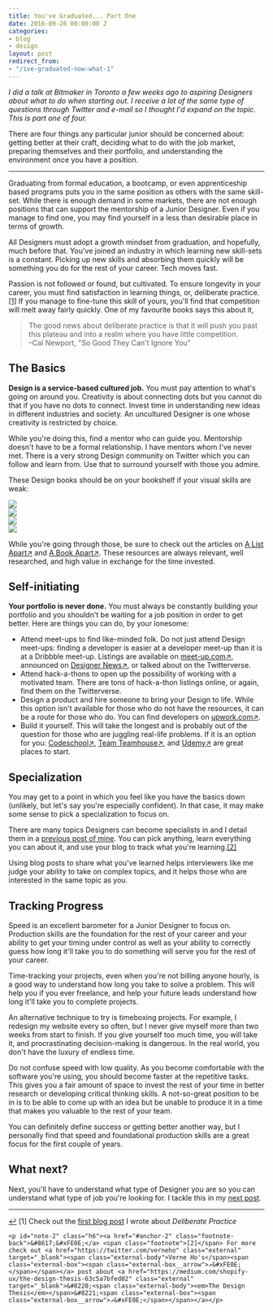 ```yaml
---
title: You've Graduated... Part One
date: 2016-09-26 00:00:00 Z
categories:
- blog
- design
layout: post
redirect_from:
- "/ive-graduated-now-what-1"
---
```


*I did a talk at Bitmaker in Toronto a few weeks ago to aspiring Designers about what to do when starting out. I receive a lot of the same type of questions through Twitter and e-mail so I thought I'd expand on the topic. This is part one of four.*

There are four things any particular junior should be concerned about: getting better at their craft, deciding what to do with the job market, preparing themselves and their portfolio, and understanding the environment once you have a position.

<hr class="small">

Graduating from formal education, a bootcamp, or even apprenticeship based programs puts you in the same position as others with the same skill-set. While there is enough demand in some markets, there are not enough positions that can support the mentorship of a Junior Designer. Even if you manage to find one, you may find yourself in a less than desirable place in terms of growth.

All Designers must adopt a growth mindset from graduation, and hopefully, much before that. You've joined an industry in which learning new skill-sets is a constant. Picking up new skills and absorbing them quickly will be something you do for the rest of your career. Tech moves fast.

Passion is not followed or found, but cultivated. To ensure longevity in your career, you must find satisfaction in learning things, or, deliberate practice.<a id="anchor-1" href="#note-1" class="fieldnotes-anchor">[1]</a> If you manage to fine-tune this skill of yours, you'll find that competition will melt away fairly quickly. One of my favourite books says this about it,

<blockquote class="large">
    <p>The good news about deliberate practice is that it will push you past this plateau and into a realm where you have little competition.
    <br>–Cal Newport, "So Good They Can't Ignore You"</p>
</blockquote>

## The Basics

**Design is a service-based cultured job.** You must pay attention to what's going on around you. Creativity is about connecting dots but you cannot do that if you have no dots to connect. Invest time in understanding new ideas in different industries and society. An uncultured Designer is one whose creativity is restricted by choice.

While you're doing this, find a mentor who can guide you. Mentorship doesn't have to be a formal relationship. I have mentors whom I've never met. There is a very strong Design community on Twitter which you can follow and learn from. Use that to surround yourself with those you admire.

These Design books should be on your bookshelf if your visual skills are weak:

<div class="grid">
    <div class="grid__item one--one-half">
        <div class="grid">
            <div class="grid__item one-half">
                <a  href="https://www.amazon.com/gp/product/1616890363/ref=as_li_tl?ie=UTF8&camp=1789&creative=9325&creativeASIN=1616890363&linkCode=as2&tag=heltraprodes-20&linkId=14f710a3f470e276efc880469c2c8363"><img src="/img/post/55-geometryofdesign.jpg" class="book-cover"></a>
            </div>
            <div class="grid__item one-half">
                <a href="https://www.amazon.com/gp/product/0205066445/ref=as_li_tl?ie=UTF8&camp=1789&creative=9325&creativeASIN=0205066445&linkCode=as2&tag=heltraprodes-20&linkId=a5215ae03949c673f5de7e73bf2442cf"><img src="/img/post/55-typeprimer.jpg" class="book-cover"></a>
            </div>
        </div>
    </div>
    <div class="grid__item one--one-half">
        <div class="grid">
            <div class="grid__item one-half">
                <a  href="https://www.amazon.com/gp/product/2917855665/ref=as_li_tl?ie=UTF8&camp=1789&creative=9325&creativeASIN=2917855665&linkCode=as2&tag=heltraprodes-20&linkId=01a1a6adc9b37f0eb5fff609f4e5dadc"><img src="/img/post/55-detailintypography.jpg" class="book-cover"></a>
            </div>
            <div class="grid__item one-half">
                <a href="https://www.amazon.com/gp/product/0881792128/ref=as_li_tl?ie=UTF8&camp=1789&creative=9325&creativeASIN=0881792128&linkCode=as2&tag=heltraprodes-20&linkId=fbe40407a60bcaf54cb1673a7025cdc7"><img src="/img/post/55-elementsoftypographicstyle.jpg" class="book-cover"></a>
            </div>
        </div>
    </div>
</div>

While you're going through those, be sure to check out the articles on <a href="https://alistapart.com" class="external" target="_blank"><span class="external-body">A List Apart</span><span class="external-box"><span class="external-box__arrow">↗&#xFE0E;</span></span></a> and <a href="https://abookapart.com" class="external" target="_blank"><span class="external-body">A Book Apart</span><span class="external-box"><span class="external-box__arrow">↗&#xFE0E;</span></span></a>. These resources are always relevant, well researched, and high value in exchange for the time invested.

## Self-initiating

**Your portfolio is never done.** You must always be constantly building your portfolio and you shouldn't be waiting for a job position in order to get better. Here are things you can do, by your lonesome:

- Attend meet-ups to find like-minded folk. Do not just attend Design meet-ups: finding a developer is easier at a developer meet-up than it is at a Dribbble meet-up. Listings are available on <a href="http://meet-up.com" class="external" target="_blank"><span class="external-body">meet-up.com</span><span class="external-box"><span class="external-box__arrow">↗&#xFE0E;</span></span></a>, announced on <a href="https://www.designernews.co" class="external" target="_blank"><span class="external-body">Designer News</span><span class="external-box"><span class="external-box__arrow">↗&#xFE0E;</span></span></a>, or talked about on the Twitterverse.
- Attend hack-a-thons to open up the possibility of working with a motivated team. There are tons of hack-a-thon listings online, or again, find them on the Twitterverse.
- Design a product and hire someone to bring your Design to life. While this option isn't available for those who do not have the resources, it can be a route for those who do. You can find developers on <a href="https://www.upwork.com/" class="external" target="_blank"><span class="external-body">upwork.com</span><span class="external-box"><span class="external-box__arrow">↗&#xFE0E;</span></span></a>.
- Build it yourself. This will take the longest and is probably out of the question for those who are juggling real-life problems. If it is an option for you: <a href="http://codeschool.com" class="external" target="_blank"><span class="external-body">Codeschool</span><span class="external-box"><span class="external-box__arrow">↗&#xFE0E;</span></span></a>, <a href="https://teamtreehouse.com" class="external" target="_blank"><span class="external-body">Team Teamhouse</span><span class="external-box"><span class="external-box__arrow">↗&#xFE0E;</span></span></a>, and <a href="https://www.udemy.com" class="external" target="_blank"><span class="external-body">Udemy</span><span class="external-box"><span class="external-box__arrow">↗&#xFE0E;</span></span></a> are great places to start.

## Specialization

You may get to a point in which you feel like you have the basics down (unlikely, but let's say you're especially confident). In that case, it may make some sense to pick a specialization to focus on.

There are many topics Designers can become specialists in and I detail them in a [previous post of mine](http://helentran.com/deliberate-practice). You can pick anything, learn everything you can about it, and use your blog to track what you're learning.<a id="anchor-2" href="#note-2" class="fieldnotes-anchor">[2]</a>

Using blog posts to share what you've learned helps interviewers like me judge your ability to take on complex topics, and it helps those who are interested in the same topic as you.

## Tracking Progress

Speed is an excellent barometer for a Junior Designer to focus on. Production skills are the foundation for the rest of your career and your ability to get your timing under control as well as your ability to correctly guess how long it'll take you to do something will serve you for the rest of your career.

Time-tracking your projects, even when you're not billing anyone hourly, is a good way to understand how long you take to solve a problem. This will help you if you ever freelance, and help your future leads understand how long it'll take you to complete projects.

An alternative technique to try is timeboxing projects. For example, I redesign my website every so often, but I never give myself more than two weeks from start to finish. If you give yourself too much time, you will take it, and procrastinating  decision-making is dangerous. In the real world, you don't have the luxury of endless time.

Do not confuse speed with low quality. As you become comfortable with the software you're using, you should become faster at the repetitive tasks. This gives you a fair amount of space to invest the rest of your time in better research or developing critical thinking skills. A not-so-great position to be in is to be able to come up with an idea but be unable to produce it in a time that makes you valuable to the rest of your team. 

You can definitely define success or getting better another way, but I personally find that speed and foundational production skills are a great focus for the first couple of years. 

## What next?

Next, you'll have to understand what type of Designer you are so you can understand what type of job you're looking for. I tackle this in my [next post](http://helentran.com/youve-graduated-2).

<hr class="small">

<div class="fieldnotes">
    <p id="note-1" class="h6"><a href="#anchor-1" class="footnote-back">&#8617;&#xFE0E;</a> <span class="footnote">[1]</span> Check out the <a href="http://helentran.com/deliberate-practice">first blog post</a> I wrote about <em>Deliberate Practice</em></p>

    <p id="note-2" class="h6"><a href="#anchor-2" class="footnote-back">&#8617;&#xFE0E;</a> <span class="footnote">[2]</span> For more check out <a href="https://twitter.com/verneho" class="external" target="_blank"><span class="external-body">Verne Ho's</span><span class="external-box"><span class="external-box__arrow">↗&#xFE0E;</span></span></a> post about <a href="https://medium.com/shopify-ux/the-design-thesis-63c5a7bfed02" class="external" target="_blank">&#8220;<span class="external-body"><em>The Design Thesis</em></span>&#8221;<span class="external-box"><span class="external-box__arrow">↗&#xFE0E;</span></span></a></p>
</div>